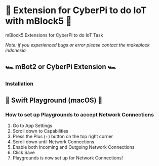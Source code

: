 # 🚀 Extension for CyberPi to do IoT with mBlock5 🚀
mBlock5 Extensions for CyberPi to do IoT Task

_Note: if you experienced bugs or error please contact the makeblock indonesia_

## 🏎️ mBot2 or CyberPi Extension 🏎️
### Installation

## 🍎 Swift Playground (macOS) 🍎
### How to set up Playgrounds to accept Network Connections
1. Go to App Settings
2. Scroll down to Capabilities
3. Press the Plus (+) button on the top right corner
4. Scroll down until Network Connections
5. Enable both Incoming and Outgoing Network Connections
6. Click Save
7. Playgrounds is now set up for Network Connections!
